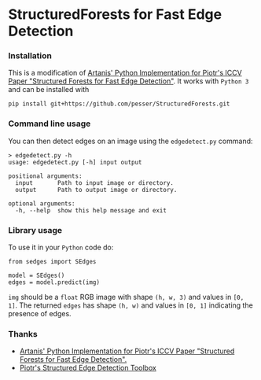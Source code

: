 # StructuredForests for Fast Edge Detection

### Installation
This is a modification of [Artanis' Python Implementation for Piotr's ICCV
Paper "Structured Forests for Fast Edge
Detection"](https://github.com/ArtanisCV/StructuredForests). It works with
`Python 3` and can be installed with

    pip install git+https://github.com/pesser/StructuredForests.git

### Command line usage
You can then detect edges on an image using the `edgedetect.py` command:

    > edgedetect.py -h
    usage: edgedetect.py [-h] input output

    positional arguments:
      input       Path to input image or directory.
      output      Path to output image or directory.

    optional arguments:
      -h, --help  show this help message and exit

### Library usage
To use it in your `Python` code do:

    from sedges import SEdges

    model = SEdges()
    edges = model.predict(img)

`img` should be a `float` RGB image with shape `(h, w, 3)` and values in
`[0, 1]`. The returned `edges` has shape `(h, w)` and values in `[0, 1]`
indicating the presence of edges.

### Thanks
- [Artanis' Python Implementation for Piotr's ICCV Paper "Structured Forests
  for Fast Edge Detection".
](https://github.com/ArtanisCV/StructuredForests)
- [Piotr's Structured Edge Detection
  Toolbox](https://github.com/pdollar/edges)
